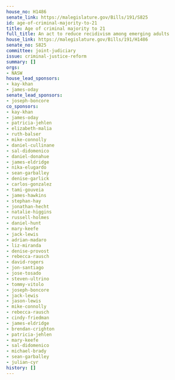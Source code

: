 ```yaml
---
house_no: H1486
senate_link: https://malegislature.gov/Bills/191/S825
id: age-of-criminal-majority-to-21
title: Age of criminal majority to 21
full_title: An act to reduce recidivism among emerging adults
house_link: https://malegislature.gov/Bills/191/H1486
senate_no: S825
committee: joint-judiciary
issue: criminal-justice-reform
summary: []
orgs:
- NASW
house_lead_sponsors:
- kay-khan
- james-oday
senate_lead_sponsors:
- joseph-boncore
co_sponsors:
- kay-khan
- james-oday
- patricia-jehlen
- elizabeth-malia
- ruth-balser
- mike-connolly
- daniel-cullinane
- sal-didomenico
- daniel-donahue
- james-eldridge
- nika-elugardo
- sean-garballey
- denise-garlick
- carlos-gonzalez
- tami-gouveia
- james-hawkins
- stephan-hay
- jonathan-hecht
- natalie-higgins
- russell-holmes
- daniel-hunt
- mary-keefe
- jack-lewis
- adrian-madaro
- liz-miranda
- denise-provost
- rebecca-rausch
- david-rogers
- jon-santiago
- jose-tosado
- steven-ultrino
- tommy-vitolo
- joseph-boncore
- jack-lewis
- jason-lewis
- mike-connolly
- rebecca-rausch
- cindy-friedman
- james-eldridge
- brendan-crighton
- patricia-jehlen
- mary-keefe
- sal-didomenico
- michael-brady
- sean-garballey
- julian-cyr
history: []
---
```

